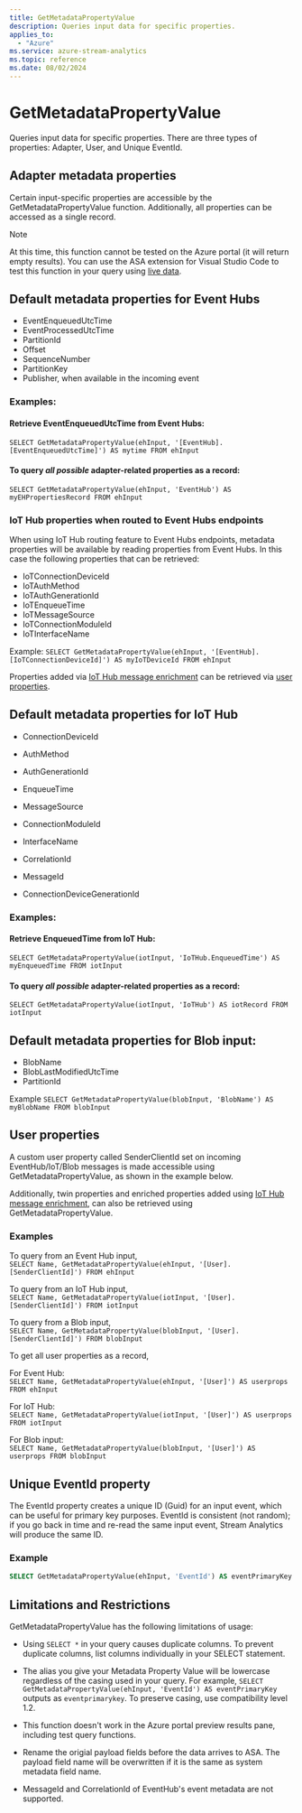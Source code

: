 ```yaml
---
title: GetMetadataPropertyValue
description: Queries input data for specific properties.
applies_to: 
  - "Azure"
ms.service: azure-stream-analytics
ms.topic: reference
ms.date: 08/02/2024
---
```

# GetMetadataPropertyValue

Queries input data for specific properties. There are three types of properties: Adapter, User, and Unique EventId.
  
## Adapter metadata properties

Certain input-specific properties are accessible by the GetMetadataPropertyValue function. Additionally, all properties can be accessed as a single record.

> [!NOTE]
> At this time, this function cannot be tested on the Azure portal (it will return empty results). You can use the ASA extension for Visual Studio Code to test this function in your query using [live data](/azure/stream-analytics/visual-studio-code-local-run-live-input).

##  Default metadata properties for Event Hubs
* EventEnqueuedUtcTime
* EventProcessedUtcTime
* PartitionId
* Offset
* SequenceNumber
* PartitionKey
* Publisher, when available in the incoming event

### Examples:
#### Retrieve EventEnqueuedUtcTime from Event Hubs:
`SELECT GetMetadataPropertyValue(ehInput, '[EventHub].[EventEnqueuedUtcTime]') AS mytime FROM ehInput`

#### To query *all possible* adapter-related properties as a record:
`SELECT GetMetadataPropertyValue(ehInput, 'EventHub') AS myEHPropertiesRecord FROM ehInput`

### IoT Hub properties when routed to Event Hubs endpoints
When using IoT Hub routing feature to Event Hubs endpoints, metadata properties will be available by reading properties from  Event Hubs. In this case the following properties that can be retrieved:
* IoTConnectionDeviceId
* IoTAuthMethod
* IoTAuthGenerationId
* IoTEnqueueTime
* IoTMessageSource
* IoTConnectionModuleId
* IoTInterfaceName

Example:
`SELECT GetMetadataPropertyValue(ehInput, '[EventHub].[IoTConnectionDeviceId]') AS myIoTDeviceId FROM ehInput`

Properties added via [IoT Hub message enrichment](/azure/iot-hub/iot-hub-message-enrichments-overview) can be retrieved via [user properties](#user-properties).

## Default metadata properties for IoT Hub
* ConnectionDeviceId
* AuthMethod
* AuthGenerationId 
* EnqueueTime
* MessageSource
* ConnectionModuleId
* InterfaceName
* CorrelationId
* MessageId

* ConnectionDeviceGenerationId

### Examples:
#### Retrieve EnqueuedTime from IoT Hub:
`SELECT GetMetadataPropertyValue(iotInput, 'IoTHub.EnqueuedTime') AS myEnqueuedTime FROM iotInput`
#### To query *all possible* adapter-related properties as a record:
`SELECT GetMetadataPropertyValue(iotInput, 'IoTHub') AS iotRecord FROM iotInput`


## Default metadata properties for Blob input:  
* BlobName
* BlobLastModifiedUtcTime
* PartitionId

Example
`SELECT GetMetadataPropertyValue(blobInput, 'BlobName') AS myBlobName FROM blobInput`

## User properties

A custom user property called SenderClientId set on incoming EventHub/IoT/Blob messages is made accessible using GetMetadataPropertyValue, as shown in the example below.

Additionally, twin properties and enriched properties added using [IoT Hub message enrichment](/azure/iot-hub/iot-hub-message-enrichments-overview), can also be retrieved using GetMetadataPropertyValue.

### Examples

To query from an Event Hub input,  
`SELECT Name, GetMetadataPropertyValue(ehInput, '[User].[SenderClientId]') FROM ehInput`

To query from an IoT Hub input,  
`SELECT Name, GetMetadataPropertyValue(iotInput, '[User].[SenderClientId]') FROM iotInput`

To query from a Blob input,  
`SELECT Name, GetMetadataPropertyValue(blobInput, '[User].[SenderClientId]') FROM blobInput`

To get all user properties as a record,

For Event Hub:  
`SELECT Name, GetMetadataPropertyValue(ehInput, '[User]') AS userprops FROM ehInput`

For IoT Hub:  
`SELECT Name, GetMetadataPropertyValue(iotInput, '[User]') AS userprops FROM iotInput`

For Blob input:  
`SELECT Name, GetMetadataPropertyValue(blobInput, '[User]') AS userprops FROM blobInput`


## Unique EventId property

The EventId property creates a unique ID (Guid) for an input event, which can be useful for primary key purposes. EventId is consistent (not random); if you go back in time and re-read the same input event, Stream Analytics will produce the same ID.

### Example

```SQL
SELECT GetMetadataPropertyValue(ehInput, 'EventId') AS eventPrimaryKey FROM ehInput
```

## Limitations and Restrictions

GetMetadataPropertyValue has the following limitations of usage:

* Using `SELECT *` in your query causes duplicate columns. To prevent duplicate columns, list columns individually in your SELECT statement.

* The alias you give your Metadata Property Value will be lowercase regardless of the casing used in your query. For example, `SELECT GetMetadataPropertyValue(ehInput, 'EventId') AS eventPrimaryKey` outputs as `eventprimarykey`. To preserve casing, use compatibility level 1.2.

* This function doesn't work in the Azure portal preview results pane, including test query functions.

* Rename the origial payload fields before the data arrives to ASA. The payload field name will be overwritten if it is the same as system metadata field name. 

* MessageId and CorrelationId of EventHub's event metadata are not supported.


